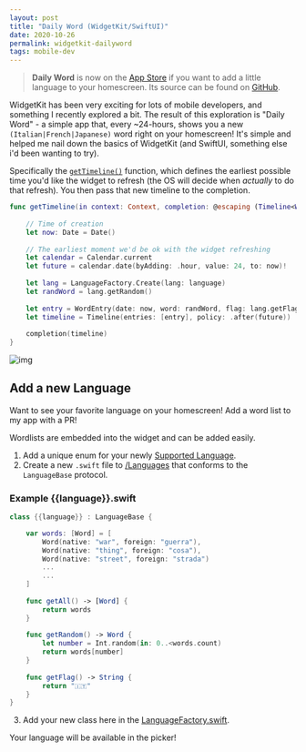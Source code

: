 ```yaml
---
layout: post
title: "Daily Word (WidgetKit/SwiftUI)"
date: 2020-10-26
permalink: widgetkit-dailyword
tags: mobile-dev
---
```

<!-- ![1.png]({{site.url}}/assets/resources-widgetkit-dailyword/1.png) -->

> **Daily Word** is now on the [App Store](https://apps.apple.com/us/app/daily-word-language-widget/id1535573526) if you want to add a little language to your homescreen.  Its source can be found on [GitHub](https://github.com/joshspicer/widgetkit-daily-language).

WidgetKit has been very exciting for lots of mobile developers, and something I recently explored a bit.  The result of this exploration is "Daily Word" - a simple app that, every ~24-hours, shows you a new `(Italian|French|Japanese)` word right on your homescreen!  It's simple and helped me nail down the basics of WidgetKit (and SwiftUI, something else i'd been wanting to try).

Specifically the [`getTimeline()`](https://github.com/joshspicer/widgetkit-daily-language/blob/main/DailyWidget/DailyWidget.swift#L32-L51) function, which defines the earliest possible time you'd like the widget to refresh (the OS will decide when _actually_ to do that refresh).  You then pass that new timeline to the completion.  

```swift
func getTimeline(in context: Context, completion: @escaping (Timeline<WordEntry>) -> Void) {
        
    // Time of creation
    let now: Date = Date()
    
    // The earliest moment we'd be ok with the widget refreshing
    let calendar = Calendar.current
    let future = calendar.date(byAdding: .hour, value: 24, to: now)!
    
    let lang = LanguageFactory.Create(lang: language)
    let randWord = lang.getRandom()
    
    let entry = WordEntry(date: now, word: randWord, flag: lang.getFlag())
    let timeline = Timeline(entries: [entry], policy: .after(future))
    
    completion(timeline)
}
```

![img](https://github.com/joshspicer/widgetkit-daily-language/raw/main/img.png)

## Add a new Language

Want to see your favorite language on your homescreen!  Add a word list to my app with a PR!

Wordlists are embedded into the widget and can be added easily.

1. Add a unique enum for your newly [Supported Language](https://github.com/joshspicer/widgetkit-daily-italian/blob/main/DailyItalianWord/SupportedLanguages.swift).
2. Create a new `.swift` file to [/Languages](https://github.com/joshspicer/widgetkit-daily-italian/tree/main/DailyItalianWord/Languages) that conforms to the `LanguageBase` protocol.

### Example {{language}}.swift

```swift
class {{language}} : LanguageBase {

    var words: [Word] = [
        Word(native: "war", foreign: "guerra"),
        Word(native: "thing", foreign: "cosa"),
        Word(native: "street", foreign: "strada")
        ...
        ...
    ]       
        
    func getAll() -> [Word] {
        return words
    }
    
    func getRandom() -> Word {
        let number = Int.random(in: 0..<words.count)
        return words[number]
    }
    
    func getFlag() -> String {
        return "🇮🇹"
    }
}
```

3. Add your new class here in the [LanguageFactory.swift](https://github.com/joshspicer/widgetkit-daily-italian/blob/main/DailyItalianWord/Languages/LanguageFactory.swift).

Your language will be available in the picker! 
